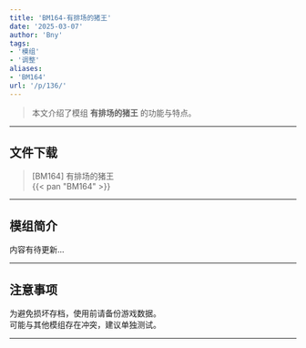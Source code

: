 ```yaml
---
title: 'BM164-有排场的猪王'
date: '2025-03-07'
author: 'Bny'
tags:
- '模组'
- '调整'
aliases:
- 'BM164'
url: '/p/136/'
---
```


> 本文介绍了模组 **有排场的猪王** 的功能与特点。

---

## 文件下载

> [BM164] 有排场的猪王  
{{< pan "BM164" >}}  

---

## 模组简介

>  
内容有待更新...  

---

## 注意事项

>  
为避免损坏存档，使用前请备份游戏数据。  
可能与其他模组存在冲突，建议单独测试。  

---

